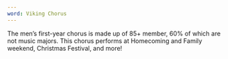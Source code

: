 ```yaml
---
word: Viking Chorus
---
```


  The men’s first-year chorus is made up of 85+ member, 60% of which are not music majors. This chorus performs at Homecoming and Family weekend, Christmas Festival, and more!
